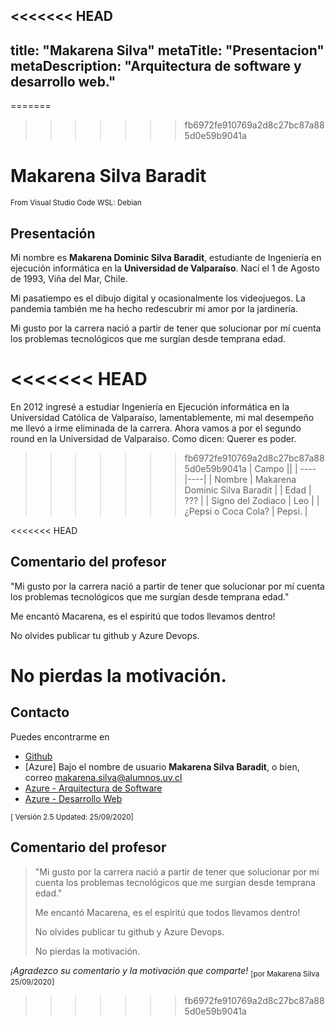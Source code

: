 <<<<<<< HEAD
---
title: "Makarena Silva"
metaTitle: "Presentacion"
metaDescription: "Arquitectura de software y desarrollo web."
---

=======
>>>>>>> fb6972fe910769a2d8c27bc87a885d0e59b9041a
# Makarena Silva Baradit

 <sub>From Visual Studio Code WSL: Debian</sub>

## Presentación

Mi nombre es **Makarena Dominic Silva Baradit**, estudiante de Ingeniería en ejecución informática en la **Universidad de Valparaíso**. Nací el 1 de Agosto de 1993, Viña del Mar, Chile.

Mi pasatiempo es el dibujo digital y ocasionalmente los videojuegos. La pandemia también me ha hecho redescubrir mi amor por la jardinería.

Mi gusto por la carrera nació a partir de tener que solucionar por mí cuenta los problemas tecnológicos que me surgían desde temprana edad.

<<<<<<< HEAD
=======
En 2012 ingresé a estudiar Ingeniería en Ejecución informática en la Universidad Católica de Valparaíso, lamentablemente, mi mal desempeño me llevó a irme eliminada de la carrera. Ahora vamos a por el segundo round en la Universidad de Valparaíso. Como dicen: Querer es poder.


>>>>>>> fb6972fe910769a2d8c27bc87a885d0e59b9041a
| Campo ||
| ---- |----|
| Nombre | Makarena Dominic Silva Baradit  |
| Edad  | ???  |
| Signo del Zodiaco | Leo |
| ¿Pepsi o Coca Cola? | Pepsi. |

<<<<<<< HEAD

## Comentario del profesor

"Mi gusto por la carrera nació a partir de tener que solucionar por mí cuenta los problemas tecnológicos que me surgían desde temprana edad."

Me encantó Macarena, es el espiritú que todos llevamos dentro!

No olvides publicar tu github y Azure Devops.

No pierdas la motivación.
=======
## Contacto
Puedes encontrarme en
- [Github](https://github.com/MakarenaSilvaB)
- [Azure] Bajo el nombre de usuario **Makarena Silva Baradit**, o bien, correo makarena.silva@alumnos.uv.cl 
- [Azure - Arquitectura de Software](https://dev.azure.com/ArquitecturaSW/)
- [Azure - Desarrollo Web](https://dev.azure.com/DesarrolloWB/)

 <sub>[ Versión 2.5 Updated: 25/09/2020]</sub>


## Comentario del profesor

>"Mi gusto por la carrera nació a partir de tener que solucionar por mí cuenta los problemas tecnológicos que me surgían desde temprana edad."
>
>Me encantó Macarena, es el espiritú que todos llevamos dentro!
>
>No olvides publicar tu github y Azure Devops.
>
>No pierdas la motivación.

_¡Agradezco su comentario y la motivación que comparte!_
 <sub>[por Makarena Silva 25/09/2020]</sub>
>>>>>>> fb6972fe910769a2d8c27bc87a885d0e59b9041a

